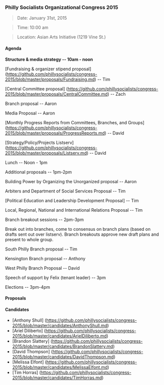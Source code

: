### Philly Socialists Organizational Congress 2015

> Date: January 31st, 2015

> Time: 10:00 am

> Location: Asian Arts Initiative (1219 Vine St.)

#### Agenda

**Structure & media strategy -- 10am - noon**

[Fundraising & organizer stipend proposal] (https://github.com/phillysocialists/congress-2015/blob/master/proposals/Fundraising.md) -- Tim

[Central Committee proposal] (https://github.com/phillysocialists/congress-2015/blob/master/proposals/CentralCommittee.md) -- Zach

Branch proposal -- Aaron

Media Proposal -- Aaron

[Monthly Progress Reports from Committees, Branches, and Groups] (https://github.com/phillysocialists/congress-2015/blob/master/proposals/ProgressReports.md) -- David

[Strategy/Policy/Projects Listserv] (https://github.com/phillysocialists/congress-2015/blob/master/proposals/Listserv.md) -- David

Lunch -- Noon - 1pm

Additional proposals -- 1pm-2pm

Building Power by Organizing the Unorganized proposal -- Aaron

Arbiters and Department of Social Services Proposal -- Tim

[Political Education and Leadership Development Proposal] -- Tim

Local, Regional, National and International Relations Proposal -- Tim

Branch breakout sessions -- 2pm-3pm

Break out into branches, come to consensus on branch plans (based on drafts sent out over listserv). Branch breakouts approve new draft plans and present to whole group.

South Philly Branch proposal -- Tim

Kensington Branch proposal -- Anthony

West Philly Branch Proposal -- David

Speech of support by Felix (tenant leader) -- 3pm

Elections -- 3pm-4pm

#### Proposals

#### Candidates

+ [Anthony Shull] (https://github.com/phillysocialists/congress-2015/blob/master/candidates/AnthonyShull.md)
+ [Ariel Diliberto] (https://github.com/phillysocialists/congress-2015/blob/master/candidates/ArielDiliberto.md)
+ [Brandon Slattery] (https://github.com/phillysocialists/congress-2015/blob/master/candidates/BrandonSlattery.md)
+ [David Thompson] (https://github.com/phillysocialists/congress-2015/blob/master/candidates/DavidThompson.md)
+ [Melissa Elfont] (https://github.com/phillysocialists/congress-2015/blob/master/candidates/MelissaElfont.md)
+ [Tim Horras] (https://github.com/phillysocialists/congress-2015/blob/master/candidates/TimHorras.md)
